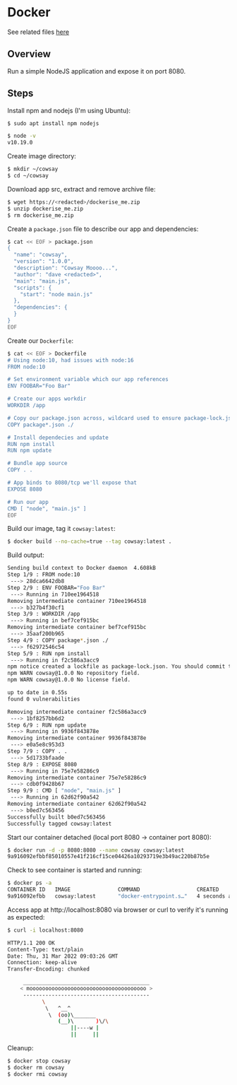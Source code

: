 # Docker

See related files [here](https://github.com/davekznza/challenge/tree/main/docker)

## Overview

Run a simple NodeJS application and expose it on port 8080.

## Steps

Install npm and nodejs (I'm using Ubuntu):
```sh
$ sudo apt install npm nodejs

$ node -v
v10.19.0
```

Create image directory:
```sh
$ mkdir ~/cowsay
$ cd ~/cowsay
```

Download app src, extract and remove archive file:
```sh
$ wget https://<redacted>/dockerise_me.zip
$ unzip dockerise_me.zip
$ rm dockerise_me.zip
```

Create a `package.json` file to describe our app and dependencies:
```sh
$ cat << EOF > package.json
{
  "name": "cowsay",
  "version": "1.0.0",
  "description": "Cowsay Moooo...",
  "author": "dave <redacted>",
  "main": "main.js",
  "scripts": {
    "start": "node main.js"
  },
  "dependencies": {
  }
}
EOF
```

Create our `Dockerfile`:
```sh
$ cat << EOF > Dockerfile
# Using node:10, had issues with node:16
FROM node:10

# Set environment variable which our app references
ENV FOOBAR="Foo Bar"

# Create our apps workdir
WORKDIR /app

# Copy our package.json across, wildcard used to ensure package-lock.json is also included
COPY package*.json ./

# Install dependecies and update
RUN npm install
RUN npm update

# Bundle app source
COPY . .

# App binds to 8080/tcp we'll expose that
EXPOSE 8080

# Run our app
CMD [ "node", "main.js" ]
EOF
```

Build our image, tag it `cowsay:latest`:
```sh
$ docker build --no-cache=true --tag cowsay:latest .
```

Build output:
```sh
Sending build context to Docker daemon  4.608kB
Step 1/9 : FROM node:10
 ---> 28dca6642db8
Step 2/9 : ENV FOOBAR="Foo Bar"
 ---> Running in 710ee1964518
Removing intermediate container 710ee1964518
 ---> b327b4f30cf1
Step 3/9 : WORKDIR /app
 ---> Running in bef7cef915bc
Removing intermediate container bef7cef915bc
 ---> 35aaf200b965
Step 4/9 : COPY package*.json ./
 ---> f62972546c54
Step 5/9 : RUN npm install
 ---> Running in f2c586a3acc9
npm notice created a lockfile as package-lock.json. You should commit this file.
npm WARN cowsay@1.0.0 No repository field.
npm WARN cowsay@1.0.0 No license field.

up to date in 0.55s
found 0 vulnerabilities

Removing intermediate container f2c586a3acc9
 ---> 1bf8257bb6d2
Step 6/9 : RUN npm update
 ---> Running in 9936f843878e
Removing intermediate container 9936f843878e
 ---> e0a5e8c953d3
Step 7/9 : COPY . .
 ---> 5d1733bfaade
Step 8/9 : EXPOSE 8080
 ---> Running in 75e7e58286c9
Removing intermediate container 75e7e58286c9
 ---> cdb0f9428b67
Step 9/9 : CMD [ "node", "main.js" ]
 ---> Running in 62d62f90a542
Removing intermediate container 62d62f90a542
 ---> b0ed7c563456
Successfully built b0ed7c563456
Successfully tagged cowsay:latest
```

Start our container detached (local port 8080 -> container port 8080):
```sh
$ docker run -d -p 8080:8080 --name cowsay cowsay:latest
9a916092efbbf85010557e41f216cf15ce04426a10293719e3b49ac220b87b5e
```

Check to see container is started and running:
```sh
$ docker ps -a
CONTAINER ID   IMAGE               COMMAND                  CREATED          STATUS                        PORTS                                       NAMES
9a916092efbb   cowsay:latest       "docker-entrypoint.s…"   4 seconds ago    Up 3 seconds                  0.0.0.0:8080->8080/tcp, :::8080->8080/tcp   cowsay
```

Access app at http://localhost:8080 via browser or curl to verify it's running as expected:
```sh
$ curl -i localhost:8080

HTTP/1.1 200 OK
Content-Type: text/plain
Date: Thu, 31 Mar 2022 09:03:26 GMT
Connection: keep-alive
Transfer-Encoding: chunked

     ________________________________________
    < mooooooooooooooooooooooooooooooooooooo >
     ----------------------------------------
           \
            \   ^__^
             \  (oo)\_______
                (__)\       )\/\
                    ||----w |
                    ||     ||
```

Cleanup:
```sh
$ docker stop cowsay
$ docker rm cowsay
$ docker rmi cowsay
```